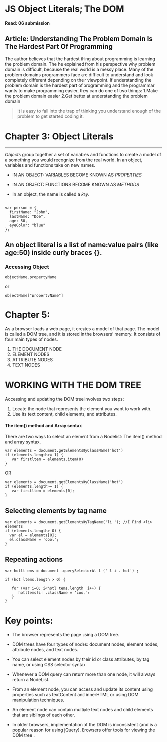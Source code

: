 # JS Object Literals; The DOM
#### Read: 06 submission


## Article: Understanding The Problem Domain Is The Hardest Part Of Programming


The author believes that the hardest thing about programming is learning the problem domain. The he explained from his perspective why problem domain is difficult, because the real world is a messy place. Many of the problem domains programmers face are difficult to understand and look completely different depending on their viewpoint. If understanding the problem domain is the hardest part of programming and the programmar wants to make programming easier, they can do one of two things: 1.Make the problem domain easier 2.Get better at understanding the problem domain

>It is easy to fall into the trap of thinking you understand enough of the problem to get started coding it.

# Chapter 3: Object Literals
____
*Objects* group together a set of variables and functions to create a model of a something you would recognize from the real world. In an object, variables and functions take on new names.

+ IN AN OBJECT: VARIABLES BECOME KNOWN AS *PROPERTIES*

+ IN AN OBJECT: FUNCTIONS BECOME KNOWN AS *METHODS*

+ In an object, the name is called a *key*.

```

var person = {
  firstName: "John",
  lastName: "Doe",
  age: 50,
  eyeColor: "blue"
};
```

## An object literal is a list of name:value pairs (like age:50) inside curly braces {}.
### Accessing Object
```
objectName.propertyName
```
or
```
objectName["propertyName"]
```


# Chapter 5:

As a browser loads a web page, it creates a model of that page. The model is called a DOM tree, and it is stored in the browsers’ memory. It consists of four main types of nodes.

1. THE DOCUMENT NODE
2. ELEMENT NODES
3. ATTRIBUTE NODES
4. TEXT NODES


# WORKING WITH THE DOM TREE

Accessing and updating the DOM tree involves two steps:

1. Locate the node that represents the element you want to work with.
2. Use its text content, child elements, and attributes.

#### The item() method and Array sentax
There are two ways to select an element from a Nodelist: The item() method and array syntax. 
```
var elements = document.getElementsByClassName('hot')
if (elements.length>= 1) {
   var firstltem = elements.item(O);
} 
```
OR 
```
var elements = document.getElementsByClassName('hot')
if (elements.length>= 1) {
   var firstltem = elements[0];
} 
```

## Selecting elements by tag name

```
var elements = document.getElementsByTagName('li '); //I Find <li> elements
if (elements.length> O) {
  var el = elements[O];
  el.className = 'cool';
}
```

## Repeating actions

```
var hotlt ems = document .querySelectorAl l (' l i . hot') ; 

if (hot ltems.length > O) {

   for (var i=O; i<hotl tems.length; i++) { 
      hotltems[i] .className = 'cool';
   }
}
```


# Key points:
- The browser represents the page using a DOM tree.

- DOM trees have four types of nodes: document nodes, element nodes, attribute nodes, and text nodes.

- You can select element nodes by their id or class attributes, by tag name, or using CSS selector syntax.

- Whenever a DOM query can return more than one node, it will always return a NodeList.

- From an element node, you can access and update its content using properties such as textContent and innerHTML or using DOM manipulation techniques.

- An element node can contain multiple text nodes and child elements that are siblings of each other.

- In older browsers, implementation of the DOM is inconsistent (and is a popular reason for using jQuery). Browsers offer tools for viewing the DOM tree .